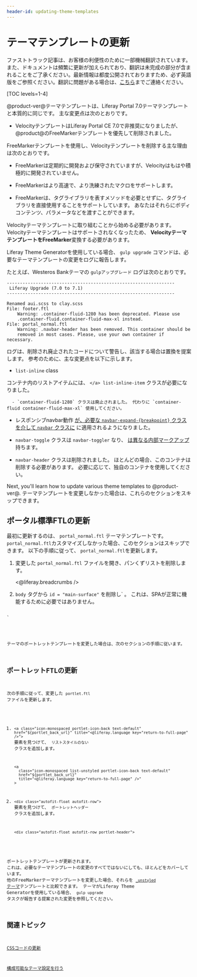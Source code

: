 ```yaml
---
header-id: updating-theme-templates
---
```


# テーマテンプレートの更新

<p class="alert alert-info"><span class="wysiwyg-color-blue120">ファストトラック記事は、お客様の利便性のために一部機械翻訳されています。また、ドキュメントは頻繁に更新が加えられており、翻訳は未完成の部分が含まれることをご了承ください。最新情報は都度公開されておりますため、必ず英語版をご参照ください。翻訳に問題がある場合は、<a href="mailto:support-content-jp@liferay.com">こちら</a>までご連絡ください。</span></p>

[TOC levels=1-4]

@product-ver@テーマテンプレートは、Liferay Portal 7.0テーマテンプレートと本質的に同じです。 主な変更点は次のとおりです。

  - VelocityテンプレートはLiferay Portal CE 7.0で非推奨になりましたが、@product@のFreeMarkerテンプレートを優先して削除されました。

FreeMarkerテンプレートを使用し、Velocityテンプレートを削除する主な理由は次のとおりです。

  - FreeMarkerは定期的に開発および保守されていますが、Velocityはもはや積極的に開発されていません。

  - FreeMarkerはより高速で、より洗練されたマクロをサポートします。

  - FreeMarkerは、タグライブラリを表すメソッドを必要とせずに、タグライブラリを直接使用することをサポートしています。 あなたはそれらにボディコンテンツ、パラメータなどを渡すことができます。

Velocityテーマテンプレートに取り組むことから始める必要があります。 Velocityテーマテンプレートはサポートされなくなったため、 **VelocityテーマテンプレートをFreeMarker**変換する必要があります。

Liferay Theme Generatorを使用している場合、 `gulp upgrade` コマンドは、必要なテーマテンプレートの変更をログに報告します。

たとえば、Westeros Bankテーマの `gulpアップグレード` ログは次のとおりです。

    ----------------------------------------------------------------
     Liferay Upgrade (7.0 to 7.1)
    ----------------------------------------------------------------
    
    Renamed aui.scss to clay.scss
    File: footer.ftl
        Warning: .container-fluid-1280 has been deprecated. Please use 
        .container-fluid.container-fluid-max-xl instead.
    File: portal_normal.ftl
        Warning: .navbar-header has been removed. This container should be 
        removed in most cases. Please, use your own container if necessary.

ログは、削除され廃止されたコードについて警告し、該当する場合は置換を提案します。 参考のために、主な変更点を以下に示します。

  - `list-inline` class

コンテナ内のリストアイテムには、 `</a> list-inline-item` クラスが必要になりました。</p></li> 
    
      - `container-fluid-1280` クラスは廃止されました。 代わりに `container-fluid container-fluid-max-xl` 使用してください。

  - レスポンシブnavbar動作 [が、必要な `navbar-expand-{breakpoint}` クラスを介して `navbar` クラスに](https://getbootstrap.com/docs/4.0/migration/#navbar) に適用されるようになりました。

  - `navbar-toggle` クラスは `navbar-toggler` なり、 [は異なる内部マークアップ](https://getbootstrap.com/docs/4.0/migration/#navbar)持ちます。

  - `navbar-header` クラスは削除されました。 ほとんどの場合、このコンテナは削除する必要があります。 必要に応じて、独自のコンテナを使用してください。</ul> 

Next, you'll learn how to update various theme templates to @product-ver@. テーマテンプレートを変更しなかった場合は、これらのセクションをスキップできます。



## ポータル標準FTLの更新

最初に更新するのは、 `portal_normal.ftl` テーマテンプレートです。 `portal_normal.ftl`カスタマイズしなかった場合、このセクションはスキップできます。 以下の手順に従って、 `portal_normal.ftl`を更新します。

1.  変更した `portal_normal.ftl` ファイルを開き、パンくずリストを削除します。<nav id="breadcrumbs"> <@liferay.breadcrumbs /> </nav> 

2.  `body` タグから `id = "main-surface"` を削除し` 。 これは、SPAが正常に機能するために必要ではありません。</p>

<pre><code> <body class="${css_class}" id="main-surface">
`</pre></li> </ol> 
   
   テーマのポートレットテンプレートを変更した場合は、次のセクションの手順に従います。
   
   

## ポートレットFTLの更新

次の手順に従って、変更した `portlet.ftl` ファイルを更新します。

1.  `<a class="icon-monospaced portlet-icon-back text-default" href="${portlet_back_url}" title="<@liferay.language key="return-to-full-page" />">` 要素を見つけて、 `リストスタイルのない` クラスを追加します。
   
        <a 
          class="icon-monospaced list-unstyled portlet-icon-back text-default" 
          href="${portlet_back_url}" 
          title="<@liferay.language key="return-to-full-page" />"
        >
       

2.  `<div class="autofit-float autofit-row">` 要素を見つけて、 `ポートレットヘッダー` クラスを追加します。
   
        <div class="autofit-float autofit-row portlet-header">
       

ポートレットテンプレートが更新されます。 これは、必要なテーマテンプレートの変更のすべてではないにしても、ほとんどをカバーしています。 他のFreeMarkerテーマテンプレートを変更した場合、それらを [`_unstyled` テーマ](https://github.com/liferay/liferay-portal/tree/7.1.x/modules/apps/frontend-theme/frontend-theme-unstyled/src/main/resources/META-INF/resources/_unstyled/templates)テンプレートと比較できます。 テーマがLiferay Theme Generatorを使用している場合、 `gulp upgrade` タスクが報告する提案された変更を参照してください。



## 関連トピック

[CSSコードの更新](/docs/7-1/tutorials/-/knowledge_base/t/updating-css-code)

[構成可能なテーマ設定を行う](/docs/7-1/tutorials/-/knowledge_base/t/making-configurable-theme-settings)
